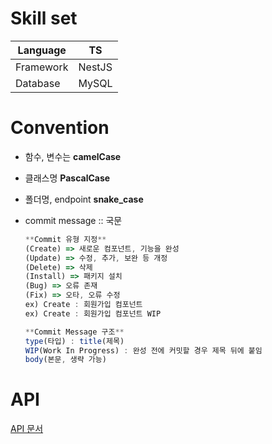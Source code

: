 # Skill set

| Language | TS |
| --- | --- |
| Framework | NestJS |
| Database | MySQL |

# Convention

- 함수, 변수는 **camelCase**
- 클래스명 **PascalCase**
- 폴더명, endpoint **snake_case**
- commit message :: 국문
    
    ```jsx
    **Commit 유형 지정**
    (Create) => 새로운 컴포넌트, 기능을 완성
    (Update) => 수정, 추가, 보완 등 개정
    (Delete) => 삭제
    (Install) => 패키지 설치
    (Bug) => 오류 존재
    (Fix) => 오타, 오류 수정
    ex) Create : 회원가입 컴포넌트
    ex) Create : 회원가입 컴포넌트 WIP
    
    **Commit Message 구조**
    type(타입) : title(제목)
    WIP(Work In Progress) : 완성 전에 커밋할 경우 제목 뒤에 붙임
    body(본문, 생략 가능)
    ```
    

# API

[API 문서](https://www.notion.so/687f64ea26e14c4bb99a75de7c63873c?pvs=21)
